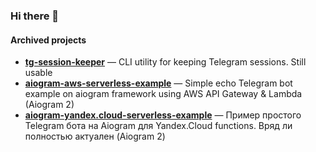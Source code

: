### Hi there 👋

#### Archived projects
- **[tg-session-keeper](https://github.com/DavisDmitry/tg-session-keeper)** — CLI utility for keeping Telegram sessions. Still usable
- **[aiogram-aws-serverless-example](https://github.com/DavisDmitry/aiogram-aws-serverless-example)** — Simple echo Telegram bot example on aiogram framework using AWS API Gateway & Lambda (Aiogram 2)
- **[aiogram-yandex.cloud-serverless-example](https://github.com/DavisDmitry/aiogram-yandex.cloud-serverless-example)** — Пример простого Telegram бота на Aiogram для Yandex.Cloud functions. Вряд ли полностью актуален (Aiogram 2)
